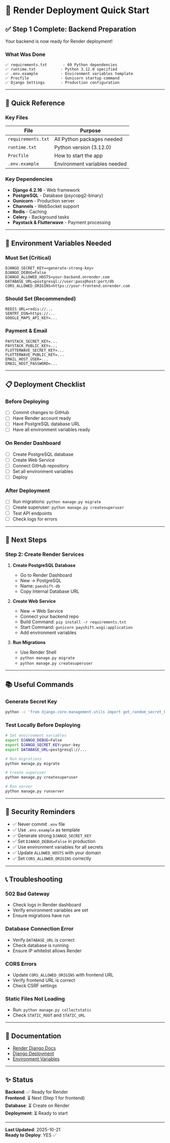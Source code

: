# 🚀 Render Deployment Quick Start

## ✅ Step 1 Complete: Backend Preparation

Your backend is now ready for Render deployment!

### What Was Done

```
✅ requirements.txt       - 69 Python dependencies
✅ runtime.txt           - Python 3.12.0 specified
✅ .env.example          - Environment variables template
✅ Procfile              - Gunicorn startup command
✅ Django Settings       - Production configuration
```

---

## 🎯 Quick Reference

### Key Files
| File | Purpose |
|------|---------|
| `requirements.txt` | All Python packages needed |
| `runtime.txt` | Python version (3.12.0) |
| `Procfile` | How to start the app |
| `.env.example` | Environment variables needed |

### Key Dependencies
- **Django 4.2.16** - Web framework
- **PostgreSQL** - Database (psycopg2-binary)
- **Gunicorn** - Production server
- **Channels** - WebSocket support
- **Redis** - Caching
- **Celery** - Background tasks
- **Paystack & Flutterwave** - Payment processing

---

## 🔧 Environment Variables Needed

### Must Set (Critical)
```
DJANGO_SECRET_KEY=<generate-strong-key>
DJANGO_DEBUG=False
DJANGO_ALLOWED_HOSTS=your-backend.onrender.com
DATABASE_URL=postgresql://user:pass@host:port/db
CORS_ALLOWED_ORIGINS=https://your-frontend.onrender.com
```

### Should Set (Recommended)
```
REDIS_URL=redis://...
SENTRY_DSN=https://...
GOOGLE_MAPS_API_KEY=...
```

### Payment & Email
```
PAYSTACK_SECRET_KEY=...
PAYSTACK_PUBLIC_KEY=...
FLUTTERWAVE_SECRET_KEY=...
FLUTTERWAVE_PUBLIC_KEY=...
EMAIL_HOST_USER=...
EMAIL_HOST_PASSWORD=...
```

---

## 📋 Deployment Checklist

### Before Deploying
- [ ] Commit changes to GitHub
- [ ] Have Render account ready
- [ ] Have PostgreSQL database URL
- [ ] Have all environment variables ready

### On Render Dashboard
- [ ] Create PostgreSQL database
- [ ] Create Web Service
- [ ] Connect GitHub repository
- [ ] Set all environment variables
- [ ] Deploy

### After Deployment
- [ ] Run migrations: `python manage.py migrate`
- [ ] Create superuser: `python manage.py createsuperuser`
- [ ] Test API endpoints
- [ ] Check logs for errors

---

## 🚀 Next Steps

### Step 2: Create Render Services

1. **Create PostgreSQL Database**
   - Go to Render Dashboard
   - New → PostgreSQL
   - Name: `paeshift-db`
   - Copy Internal Database URL

2. **Create Web Service**
   - New → Web Service
   - Connect your backend repo
   - Build Command: `pip install -r requirements.txt`
   - Start Command: `gunicorn payshift.wsgi:application`
   - Add environment variables

3. **Run Migrations**
   - Use Render Shell
   - `python manage.py migrate`
   - `python manage.py createsuperuser`

---

## 📚 Useful Commands

### Generate Secret Key
```bash
python -c 'from django.core.management.utils import get_random_secret_key; print(get_random_secret_key())'
```

### Test Locally Before Deploying
```bash
# Set environment variables
export DJANGO_DEBUG=False
export DJANGO_SECRET_KEY=your-key
export DATABASE_URL=postgresql://...

# Run migrations
python manage.py migrate

# Create superuser
python manage.py createsuperuser

# Run server
python manage.py runserver
```

---

## 🔐 Security Reminders

- ✅ Never commit `.env` file
- ✅ Use `.env.example` as template
- ✅ Generate strong `DJANGO_SECRET_KEY`
- ✅ Set `DJANGO_DEBUG=False` in production
- ✅ Use environment variables for all secrets
- ✅ Update `ALLOWED_HOSTS` with your domain
- ✅ Set `CORS_ALLOWED_ORIGINS` correctly

---

## 📞 Troubleshooting

### 502 Bad Gateway
- Check logs in Render dashboard
- Verify environment variables are set
- Ensure migrations have run

### Database Connection Error
- Verify `DATABASE_URL` is correct
- Check database is running
- Ensure IP whitelist allows Render

### CORS Errors
- Update `CORS_ALLOWED_ORIGINS` with frontend URL
- Verify frontend URL is correct
- Check CSRF settings

### Static Files Not Loading
- Run: `python manage.py collectstatic`
- Check `STATIC_ROOT` and `STATIC_URL`

---

## 📖 Documentation

- [Render Django Docs](https://render.com/docs/deploy-django)
- [Django Deployment](https://docs.djangoproject.com/en/4.2/howto/deployment/)
- [Environment Variables](https://12factor.net/config)

---

## ✨ Status

**Backend**: ✅ Ready for Render  
**Frontend**: ⏳ Next (Step 1 for frontend)  
**Database**: ⏳ Create on Render  
**Deployment**: ⏳ Ready to start  

---

**Last Updated**: 2025-10-21  
**Ready to Deploy**: YES ✅

